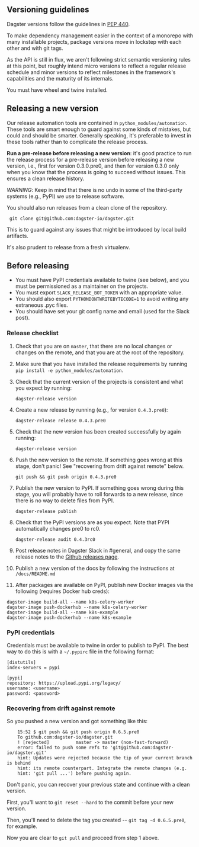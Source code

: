 ## Versioning guidelines

Dagster versions follow the guidelines in [PEP 440](https://www.python.org/dev/peps/pep-0440/).

To make dependency management easier in the context of a monorepo with many installable projects,
package versions move in lockstep with each other and with git tags.

As the API is still in flux, we aren't following strict semantic versioning rules at this point, but
roughly intend micro versions to reflect a regular release schedule and minor versions to reflect
milestones in the framework's capabilities and the maturity of its internals.

You must have wheel and twine installed.

## Releasing a new version

Our release automation tools are contained in `python_modules/automation`. These tools are smart
enough to guard against some kinds of mistakes, but could and should be smarter. Generally speaking,
it's preferable to invest in these tools rather than to complicate the release process.

**Run a pre-release before releasing a new version**: it's good practice to run the release process
for a pre-release version before releasing a new version, i.e., first for version 0.3.0.pre0, and
then for version 0.3.0 only when you know that the process is going to succeed without issues.
This ensures a clean release history.

_WARNING_: Keep in mind that there is no undo in some of the third-party systems (e.g., PyPI) we use
to release software.

You should also run releases from a clean clone of the repository.

     git clone git@github.com:dagster-io/dagster.git

This is to guard against any issues that might be introduced by local build artifacts.

It's also prudent to release from a fresh virtualenv.

## Before releasing

- You must have PyPI credentials available to twine (see below), and you must be permissioned as a
  maintainer on the projects.
- You must export `SLACK_RELEASE_BOT_TOKEN` with an appropriate value.
- You should also export `PYTHONDONTWRITEBYTECODE=1` to avoid writing any extraneous .pyc files.
- You should have set your git config name and email (used for the Slack post).

### Release checklist

1.  Check that you are on `master`, that there are no local changes or changes on the remote, and
    that you are at the root of the repository.

2.  Make sure that you have installed the release requirements by running
    `pip install -e python_modules/automation`.

3.  Check that the current version of the projects is consistent and what you expect by running:

        dagster-release version

4.  Create a new release by running (e.g., for version `0.4.3.pre0`):

        dagster-release release 0.4.3.pre0

5.  Check that the new version has been created successfully by again running:

        dagster-release version

6.  Push the new version to the remote. If something goes wrong at this stage, don't panic! See
    "recovering from drift against remote" below.

        git push && git push origin 0.4.3.pre0

7.  Publish the new version to PyPI. If something goes wrong during this stage, you will probably
    have to roll forwards to a new release, since there is no way to delete files from PyPI.

        dagster-release publish

8.  Check that the PyPI versions are as you expect. Note that PYPI automatically changes pre0 to
    rc0.

        dagster-release audit 0.4.3rc0

9.  Post release notes in Dagster Slack in #general, and copy the same release notes to the
    [Github releases page](https://github.com/dagster-io/dagster/releases).

10. Publish a new version of the docs by following the instructions at `/docs/README.md`

11. After packages are available on PyPI, publish new Docker images via the following (requires
    Docker hub creds):

```
dagster-image build-all --name k8s-celery-worker
dagster-image push-dockerhub --name k8s-celery-worker
dagster-image build-all --name k8s-example
dagster-image push-dockerhub --name k8s-example
```

### PyPI credentials

Credentials must be available to twine in order to publish to PyPI. The best way to do this is
with a `~/.pypirc` file in the following format:

    [distutils]
    index-servers = pypi

    [pypi]
    repository: https://upload.pypi.org/legacy/
    username: <username>
    password: <password>

### Recovering from drift against remote

So you pushed a new version and got something like this:

        15:52 $ git push && git push origin 0.6.5.pre0
        To github.com:dagster-io/dagster.git
        ! [rejected]          master -> master (non-fast-forward)
        error: failed to push some refs to 'git@github.com:dagster-io/dagster.git'
        hint: Updates were rejected because the tip of your current branch is behind
        hint: its remote counterpart. Integrate the remote changes (e.g.
        hint: 'git pull ...') before pushing again.

Don't panic, you can recover your previous state and continue with a clean version.

First, you'll want to `git reset --hard` to the commit before your new version.

Then, you'll need to delete the tag you created -- `git tag -d 0.6.5.pre0`, for example.

Now you are clear to `git pull` and proceed from step 1 above.
